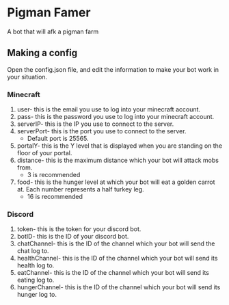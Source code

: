 # Pigman Famer
A bot that will afk a pigman farm

## Making a config
Open the config.json file, and edit the information to make your bot work in your situation.

### Minecraft
1. user- this is the email you use to log into your minecraft account.
2. pass- this is the password you use to log into your minecraft account.
3. serverIP- this is the IP you use to connect to the server.
4. serverPort- this is the port you use to connect to the server. 
    * Default port is 25565.
4. portalY- this is the Y level that is displayed when you are standing on the floor of your portal.
5.  distance- this is the maximum distance which your bot will attack mobs from.    
    * 3 is recommended
6. food- this is the hunger level at which your bot will eat a golden carrot at. Each number represents a half turkey leg. 
    * 16 is recommended

### Discord
1. token- this is the token for your discord bot.
2. botID- this is the ID of your discord bot.
3. chatChannel- this is the ID of the channel which your bot will send the chat log to.
4. healthChannel- this is the ID of the channel which your bot will send its health log to.
5. eatChannel- this is the ID of the channel which your bot will send its eating log to.
6. hungerChannel- this is the ID of the channel which your bot will send its hunger log to.